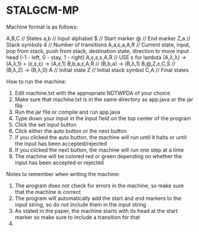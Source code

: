 # STALGCM-MP

Machine format is as follows: 

A,B,C   // States
a,b     // Input alphabet
$       // Start marker
@       // End marker
Z,a     // Stack symbols
4       // Number of transitions
A,a,ε,a,A,R    // Current state, input, pop from stack, push from stack, destination state, direction to move input head (-1 - left, 0 - stay, 1 - right)
A,ε,ε,ε,A,R    // USE ε for lambda (A,λ,λ) -> (A,λ,1) = (ε,ε,ε) -> (A,ε,1)
B,b,a,ε,A,R    // (B,b,a) -> (B,λ,1)
B,@,Z,ε,C,S    // (B,λ,Z) -> (B,λ,0)
A    // Initial state
Z    // Initial stack symbol
C,A    // Final states

How to run the machine:
1. Edit machine.txt with the appropriate NDTWPDA of your choice
2. Make sure that machine.txt is in the same directory as app.java or the jar file
3. Run the jar file or compile and run app.java
4. Type down your input in the input field on the top center of the program
5. Click the set input button
6. Click either the auto button or the next button
7. If you clicked the auto button, the machine will run until it halts or until the input has been accepted/rejected
8. If you clicked the next button, the machine will run one step at a time
9. The machine will be colored red or green depending on whether the input has been accepted or rejected

Notes to remember when writing the machine:
1. The program does not check for errors in the machine, so make sure that the machine is correct
2. The program will automatically add the start and end markers to the input string, so do not include them in the input string
3. As stated in the paper, the machine starts with its head at the start marker so make sure to include a transition for that
4. 